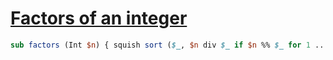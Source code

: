 [1]: https://rosettacode.org/wiki/Factors_of_an_integer

# [Factors of an integer][1]

```perl
sub factors (Int $n) { squish sort ($_, $n div $_ if $n %% $_ for 1 .. sqrt $n) }
```